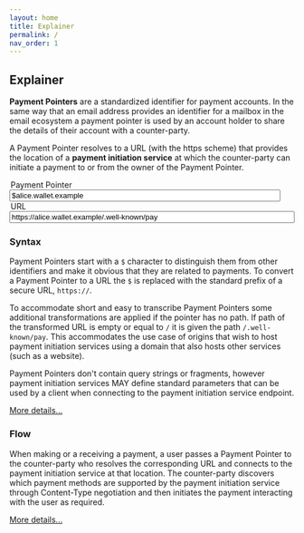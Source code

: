 ```yaml
---
layout: home
title: Explainer
permalink: /
nav_order: 1
---
```

## Explainer

**Payment Pointers** are a standardized identifier for payment accounts. In the same way that an email address provides an identifier for a mailbox in the email ecosystem a payment pointer is used by an account holder to share the details of their account with a counter-party.

A Payment Pointer resolves to a URL (with the https scheme) that provides the location of a **payment initiation service** at which the counter-party can initiate a payment to or from the owner of the Payment Pointer.

<div class="mx-auto d-flex" style="flex: 1 100%; flex-wrap: wrap">
  <div class="d-flex" style="flex: 1 auto;">
    <div class="mx-auto" style="flex: 1 100%; flex-wrap: wrap">
      <legend for="pp-input" class="fs-1">Payment Pointer</legend>
      <input class="p-2 fs-4 bg-green-100 text-grey-lt-000" style="width: 95%" type="text" id="pp-input" value="$alice.wallet.example" />
    </div>
    <div class="mx-auto" style="flex: 1 100%; flex-wrap: wrap">
      <legend for="url-input" class="fs-1">URL</legend>
      <input class="p-2 fs-4 bg-green-100 text-grey-lt-000" style="width: 100%" type="text" id="url-input" value="https://alice.wallet.example/.well-known/pay" />
    </div>
  </div>
  <label id="error" class="label label-red mt-2 d-none mx-auto"></label>
</div>

### Syntax

Payment Pointers start with a `$` character to distinguish them from other identifiers and make it obvious that they are related to payments. To convert a Payment Pointer to a URL the `$` is replaced with the standard prefix of a secure URL, `https://`.

To accommodate short and easy to transcribe Payment Pointers some additional transformations are applied if the pointer has no path. If path of the transformed URL is empty or equal to `/` it is given the path `/.well-known/pay`. This accommodates the use case of origins that wish to host payment initiation services using a domain that also hosts other services (such as a website).

Payment Pointers don't contain query strings or fragments, however payment initiation services MAY define standard parameters that can be used by a client when connecting to the payment initiation service endpoint.

[More details...](/syntax-resolution)

### Flow

When making or a receiving a payment, a user passes a Payment Pointer to the counter-party who resolves the corresponding URL and connects to the payment initiation service at that location. The counter-party discovers which payment methods are supported by the payment initiation service through Content-Type negotiation and then initiates the payment interacting with the user as required.

[More details...](/flow)

<script src="/assets/js/paymentpointer.js"></script>
<script>
  document.getElementById('url-input').addEventListener('keyup', (event) => {
    const url = event.srcElement.value
    try {
      if(url.length > 8) {
        const pp = createPaymentPointer(url)
        document.getElementById('pp-input').value = pp
      }
      toggleError()
    } catch (e) {
      toggleError(e.message)
    }
  })  
  document.getElementById('pp-input').addEventListener('keyup', (event) => {
    const pp = event.srcElement.value
    try {
      if(pp.length > 3) {
        const url = resolveUrl(pp)
        document.getElementById('url-input').value = url
      }
      toggleError()
    } catch (e) {
      toggleError(e.message)
    }
  })
  function toggleError(msg) {
    if(msg) {
      document.getElementById('error').innerHTML = msg
      document.getElementById('error').classList.add('d-block')
      document.getElementById('error').classList.remove('d-none')
    } else {
      document.getElementById('error').innerHTML = ''
      document.getElementById('error').classList.add('d-none')
      document.getElementById('error').classList.remove('d-block')
    }
  }
</script>
